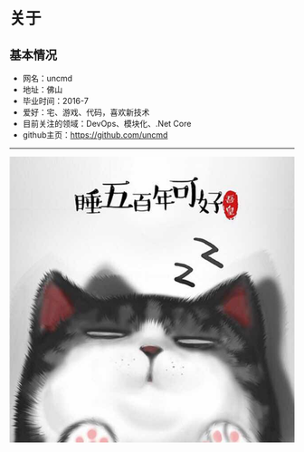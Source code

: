 # 关于

## 基本情况

* 网名：uncmd
* 地址：佛山
* 毕业时间：2016-7
* 爱好：宅、游戏、代码，喜欢新技术
* 目前关注的领域：DevOps、模块化、.Net Core
* github主页：https://github.com/uncmd

------

![](https://github.com/uncmd/doc-st/blob/master/blog/img/face.jpg)